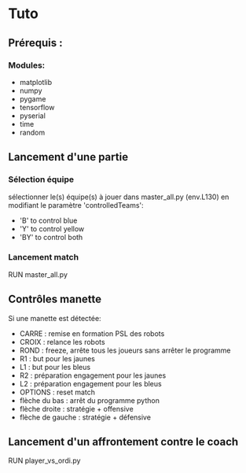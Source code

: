 # Tuto
## Prérequis :
### Modules:  
* matplotlib
* numpy
* pygame
* tensorflow
* pyserial
* time
* random

## Lancement d'une partie
### Sélection équipe
sélectionner le(s) équipe(s) à jouer dans master_all.py (env.L130) en modifiant le paramètre 'controlledTeams':  
* 'B' to control blue  
* 'Y' to control yellow  
* 'BY' to control both   

### Lancement match
RUN  master_all.py


## Contrôles manette
Si une manette est détectée:
* CARRE : remise en formation PSL des robots
* CROIX : relance les robots
* ROND : freeze, arrête tous les joueurs sans arrêter le programme
* R1 : but pour les jaunes
* L1 : but pour les bleus
* R2 : préparation engagement pour les jaunes
* L2 : préparation engagement pour les bleus
* OPTIONS : reset match
* flèche du bas : arrêt du programme python
* flèche droite : stratégie + offensive
* flèche de gauche : stratégie + défensive


## Lancement d'un affrontement contre le coach
RUN  player_vs_ordi.py

